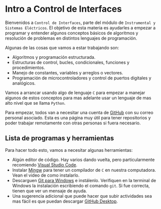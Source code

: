 # Intro a Control de Interfaces

Bienvenidos a `Control de Interfaces`, parte del módulo de `Instrumental y Sistemas Eléctricos`. El objetivo de esta materia es ayudarles a empezar a programar y entender algunos conceptos básicos de algoritmos y resolución de problemas en distintos lenguajes de programación.

Algunas de las cosas que vamos a estar trabajando son:

- Algoritmos y programación estructurada.
- Estructuras de control, bucles, condicionales, funciones y procedimientos.
- Manejo de constantes, variables y arreglos o vectores.
- Programación de microcontroladores y control de puertos digitales y analógicos.

Vamos a arrancar usando algo de lenguaje `C` para empezar a manejar algunos de estos conceptos para mas adelante usar un lenguaje de mas alto nivel que se llama `Python`.

Para empezar, todos van a necesitar una cuenta de [GitHub](https://github.com/) con su correo personal asociado. Esta es una página muy útil para tener repositorios y poder trabajar remotamente con otras personas si fuera necesario.

## Lista de programas y herramientas

Para hacer todo esto, vamos a necesitar algunas herramientas:

- Algún editor de código. Hay varios dando vuelta, pero particularmente recomiendo [Visual Studio Code](https://code.visualstudio.com/).
- Instalar [Mingw](https://www.youtube.com/watch?v=wC-aHZ87sic&t=2s&ab_channel=FabrizioCarlassara) para tener un compilador de `C` en nuestra computadora. Vean el video de como instalarlo.
- Descarguen [Git para Windows](https://git-scm.com/download/win) e instálenlo. Verifiquen en la terminal de Windows la instalación escribiendo el comando `git`. Si fue correcta, tienen que ver un mensaje de ayuda.
- Una sugerencia adicional que puede hacer que subir actividades sea mas fácil es que puedan descargar [GitHub Desktop](https://desktop.github.com/).